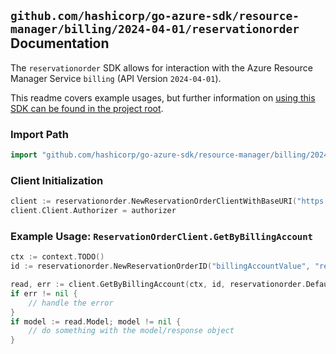 
## `github.com/hashicorp/go-azure-sdk/resource-manager/billing/2024-04-01/reservationorder` Documentation

The `reservationorder` SDK allows for interaction with the Azure Resource Manager Service `billing` (API Version `2024-04-01`).

This readme covers example usages, but further information on [using this SDK can be found in the project root](https://github.com/hashicorp/go-azure-sdk/tree/main/docs).

### Import Path

```go
import "github.com/hashicorp/go-azure-sdk/resource-manager/billing/2024-04-01/reservationorder"
```


### Client Initialization

```go
client := reservationorder.NewReservationOrderClientWithBaseURI("https://management.azure.com")
client.Client.Authorizer = authorizer
```


### Example Usage: `ReservationOrderClient.GetByBillingAccount`

```go
ctx := context.TODO()
id := reservationorder.NewReservationOrderID("billingAccountValue", "reservationOrderIdValue")

read, err := client.GetByBillingAccount(ctx, id, reservationorder.DefaultGetByBillingAccountOperationOptions())
if err != nil {
	// handle the error
}
if model := read.Model; model != nil {
	// do something with the model/response object
}
```

